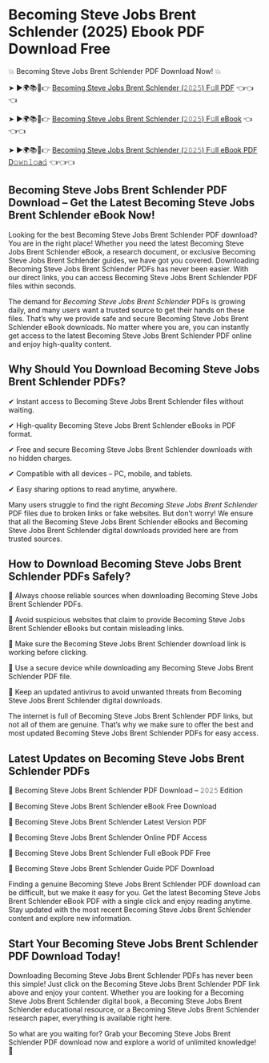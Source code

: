 # Becoming Steve Jobs Brent Schlender (2025) Ebook PDF Download Free

💥 Becoming Steve Jobs Brent Schlender PDF Download Now! 💥

➤ ►🌍📚📱👉 [Becoming Steve Jobs Brent Schlender (𝟸𝟶𝟸𝟻) F𝚞ll PDF](https://getpdf.xyz/becoming-steve-jobs-brent-schlender) 👈👈👈


➤ ►🌍📚📱👉 [Becoming Steve Jobs Brent Schlender (𝟸𝟶𝟸𝟻) F𝚞ll eBook](https://getpdf.xyz/becoming-steve-jobs-brent-schlender) 👈👈👈


➤ ►🌍📚📱👉 [Becoming Steve Jobs Brent Schlender (𝟸𝟶𝟸𝟻) F𝚞ll eBook PDF D𝚘𝚠𝚗𝚕𝚘a𝚍](https://getpdf.xyz/becoming-steve-jobs-brent-schlender) 👈👈👈


## Becoming Steve Jobs Brent Schlender PDF Download – Get the Latest Becoming Steve Jobs Brent Schlender eBook Now!

Looking for the best Becoming Steve Jobs Brent Schlender PDF download? You are in the right place! Whether you need the latest Becoming Steve Jobs Brent Schlender eBook, a research document, or exclusive Becoming Steve Jobs Brent Schlender guides, we have got you covered. Downloading Becoming Steve Jobs Brent Schlender PDFs has never been easier. With our direct links, you can access Becoming Steve Jobs Brent Schlender PDF files within seconds.

The demand for *Becoming Steve Jobs Brent Schlender* PDFs is growing daily, and many users want a trusted source to get their hands on these files. That’s why we provide safe and secure Becoming Steve Jobs Brent Schlender eBook downloads. No matter where you are, you can instantly get access to the latest Becoming Steve Jobs Brent Schlender PDF online and enjoy high-quality content.

## Why Should You Download Becoming Steve Jobs Brent Schlender PDFs?

✔ Instant access to Becoming Steve Jobs Brent Schlender files without waiting.

✔ High-quality Becoming Steve Jobs Brent Schlender eBooks in PDF format.

✔ Free and secure Becoming Steve Jobs Brent Schlender downloads with no hidden charges.

✔ Compatible with all devices – PC, mobile, and tablets.

✔ Easy sharing options to read anytime, anywhere.

Many users struggle to find the right *Becoming Steve Jobs Brent Schlender* PDF files due to broken links or fake websites. But don’t worry! We ensure that all the Becoming Steve Jobs Brent Schlender eBooks and Becoming Steve Jobs Brent Schlender digital downloads provided here are from trusted sources.

## How to Download Becoming Steve Jobs Brent Schlender PDFs Safely?

📌 Always choose reliable sources when downloading Becoming Steve Jobs Brent Schlender PDFs.

📌 Avoid suspicious websites that claim to provide Becoming Steve Jobs Brent Schlender eBooks but contain misleading links.

📌 Make sure the Becoming Steve Jobs Brent Schlender download link is working before clicking.

📌 Use a secure device while downloading any Becoming Steve Jobs Brent Schlender PDF file.

📌 Keep an updated antivirus to avoid unwanted threats from Becoming Steve Jobs Brent Schlender digital downloads.

The internet is full of Becoming Steve Jobs Brent Schlender PDF links, but not all of them are genuine. That’s why we make sure to offer the best and most updated Becoming Steve Jobs Brent Schlender PDFs for easy access.

## Latest Updates on Becoming Steve Jobs Brent Schlender PDFs

🔹 Becoming Steve Jobs Brent Schlender PDF Download – 𝟸𝟶𝟸𝟻 Edition

🔹 Becoming Steve Jobs Brent Schlender eBook Free Download

🔹 Becoming Steve Jobs Brent Schlender Latest Version PDF

🔹 Becoming Steve Jobs Brent Schlender Online PDF Access

🔹 Becoming Steve Jobs Brent Schlender Full eBook PDF Free

🔹 Becoming Steve Jobs Brent Schlender Guide PDF Download

Finding a genuine Becoming Steve Jobs Brent Schlender PDF download can be difficult, but we make it easy for you. Get the latest Becoming Steve Jobs Brent Schlender eBook PDF with a single click and enjoy reading anytime. Stay updated with the most recent Becoming Steve Jobs Brent Schlender content and explore new information.

## Start Your Becoming Steve Jobs Brent Schlender PDF Download Today!

Downloading Becoming Steve Jobs Brent Schlender PDFs has never been this simple! Just click on the Becoming Steve Jobs Brent Schlender PDF link above and enjoy your content. Whether you are looking for a Becoming Steve Jobs Brent Schlender digital book, a Becoming Steve Jobs Brent Schlender educational resource, or a Becoming Steve Jobs Brent Schlender research paper, everything is available right here.

So what are you waiting for? Grab your Becoming Steve Jobs Brent Schlender PDF download now and explore a world of unlimited knowledge! 🚀